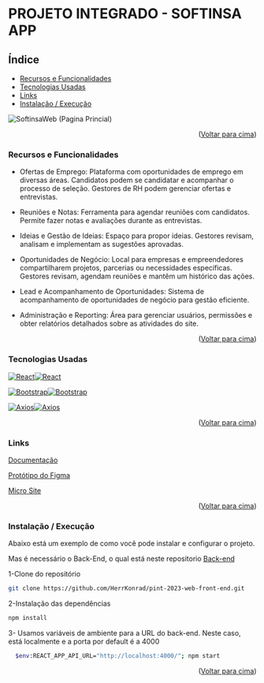 <a name="readme-top"></a>
# PROJETO INTEGRADO - SOFTINSA APP

## Índice
* [Recursos e Funcionalidades](#recursos-e-funcionalidades)
* [Tecnologias Usadas](#tecnologias-usadas)
* [Links](#links)
* [Instalação / Execução](#instalação--execução)



![SoftinsaWeb](https://github.com/HerrKonrad/pint-2023-web-front-end/blob/main/SoftinsaWeb.png)
(Pagina Princial)
<p align="right">(<a href="#readme-top">Voltar para cima</a>)</p>

### Recursos e Funcionalidades

- Ofertas de Emprego: Plataforma com oportunidades de emprego em diversas áreas. Candidatos podem se candidatar e acompanhar o processo de seleção. Gestores de RH podem gerenciar ofertas e entrevistas.
  
- Reuniões e Notas: Ferramenta para agendar reuniões com candidatos. Permite fazer notas e avaliações durante as entrevistas.

- Ideias e Gestão de Ideias: Espaço para propor ideias. Gestores revisam, analisam e implementam as sugestões aprovadas.

- Oportunidades de Negócio: Local para empresas e empreendedores compartilharem projetos, parcerias ou necessidades específicas. Gestores revisam, agendam reuniões e mantêm um histórico das ações.

- Lead e Acompanhamento de Oportunidades: Sistema de acompanhamento de oportunidades de negócio para gestão eficiente.

- Administração e Reporting: Área para gerenciar usuários, permissões e obter relatórios detalhados sobre as atividades do site.

<p align="right">(<a href="#readme-top">Voltar para cima</a>)</p>

### Tecnologias Usadas 
[![React][React.js]][React-url][![React][React-version]][React-url] <p> 
[![Bootstrap][Bootstrap.com]][Bootstrap-url][![Bootstrap][Bootstrap-version]][Bootstrap-url] <p>
[![Axios][Axios.com]][Axios-url][![Axios][Axios-version]][Axios-url]

<p align="right">(<a href="#readme-top">Voltar para cima</a>)</p>

### Links 

[Documentação](https://1drv.ms/b/s!Alq8HOVAHdvAgZkmP0F62-AqYZtICQ?e=a577RH) <p>
[Protótipo do Figma](https://www.figma.com/file/UXmK1j6RZnFWYdYAiMSCAe/Alta-Fidelidade?type=design&node-id=2624-563726&mode=design) <p>
[Micro Site](https://micrositepint-2023.onrender.com/)
<p align="right">(<a href="#readme-top">Voltar para cima</a>)</p>

### Instalação / Execução
Abaixo está um exemplo de como você pode instalar e configurar o projeto.<p>
Mas é necessário o Back-End, o qual está neste repositorio [Back-end](https://github.com/HerrKonrad/pint-2023-back-end)

1-Clone do repositório
   ```sh
   git clone https://github.com/HerrKonrad/pint-2023-web-front-end.git
   ```
2-Instalação das dependências
  ```sh
  npm install
  ```
3- Usamos variáveis de ambiente para a URL do back-end. Neste caso, está localmente e a porta por default é a 4000 
  ```sh
    $env:REACT_APP_API_URL="http://localhost:4000/"; npm start
  ```
<p align="right">(<a href="#readme-top">Voltar para cima</a>)</p>


[React.js]: https://img.shields.io/badge/React-20232A?style=for-the-badge&logo=react&logoColor=61DAFB
[React-url]: https://reactjs.org/
[React-version]: https://img.shields.io/badge/version_18.2.0-20232A?style=for-the-badge

[Bootstrap.com]: https://img.shields.io/badge/Bootstrap-563D7C?style=for-the-badge&logo=bootstrap&logoColor=white
[Bootstrap-url]: https://getbootstrap.com
[Bootstrap-version]: https://img.shields.io/badge/version_5.3.0-563D7C?style=for-the-badge

[Axios.com]: https://img.shields.io/badge/Axios-5A29E4?style=for-the-badge&logo=axios&logoColor=white
[Axios-url]: https://axios-http.com/docs/intro
[Axios-version]: https://img.shields.io/badge/version_1.3.4-5A29E4?style=for-the-badge


